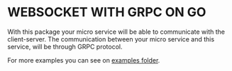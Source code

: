 # WEBSOCKET WITH GRPC ON GO

With this package your micro service will be able to communicate with the client-server. The communication between your micro service and this service, will be through GRPC protocol.

For more examples you can see on [examples folder](examples).